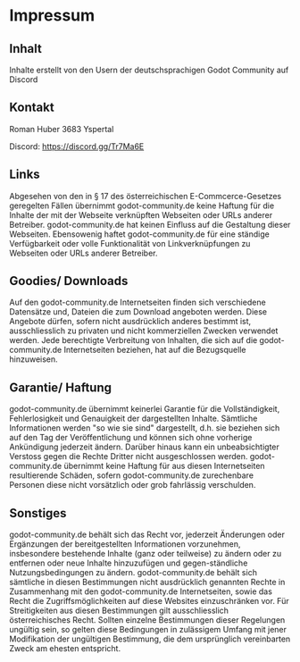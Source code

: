# Impressum

## Inhalt
Inhalte erstellt von den Usern der deutschsprachigen Godot Community auf Discord

## Kontakt
Roman Huber
3683 Yspertal

Discord: https://discord.gg/Tr7Ma6E

## Links
Abgesehen von den in § 17 des österreichischen E-Commcerce-Gesetzes geregelten Fällen übernimmt godot-community.de keine Haftung für die Inhalte der mit der Webseite verknüpften Webseiten oder URLs anderer Betreiber. godot-community.de hat keinen Einfluss auf die Gestaltung dieser Webseiten. Ebensowenig haftet godot-community.de für eine ständige Verfügbarkeit oder volle Funktionalität von Linkverknüpfungen zu Webseiten oder URLs anderer Betreiber.

## Goodies/ Downloads
Auf den godot-community.de Internetseiten finden sich verschiedene Datensätze und, Dateien die zum Download angeboten werden. Diese Angebote dürfen, sofern nicht ausdrücklich anderes bestimmt ist, ausschliesslich zu privaten und nicht kommerziellen Zwecken verwendet werden. Jede berechtigte Verbreitung von Inhalten, die sich auf die godot-community.de Internetseiten beziehen, hat auf die Bezugsquelle hinzuweisen.

## Garantie/ Haftung
godot-community.de übernimmt keinerlei Garantie für die Vollständigkeit, Fehlerlosigkeit und Genauigkeit der dargestellten Inhalte. Sämtliche Informationen werden "so wie sie sind" dargestellt, d.h. sie beziehen sich auf den Tag der Veröffentlichung und können sich ohne vorherige Ankündigung jederzeit ändern. Darüber hinaus kann ein unbeabsichtigter Verstoss gegen die Rechte Dritter nicht ausgeschlossen werden. godot-community.de übernimmt keine Haftung für aus diesen Internetseiten resultierende Schäden, sofern godot-community.de zurechenbare Personen diese nicht vorsätzlich oder grob fahrlässig verschulden.

## Sonstiges
godot-community.de behält sich das Recht vor, jederzeit Änderungen oder Ergänzungen der bereitgestellten Informationen vorzunehmen, insbesondere bestehende Inhalte (ganz oder teilweise) zu ändern oder zu entfernen oder neue Inhalte hinzuzufügen und gegen-ständliche Nutzungsbedingungen zu ändern. godot-community.de behält sich sämtliche in diesen Bestimmungen nicht ausdrücklich genannten Rechte in Zusammenhang mit den godot-community.de Internetseiten, sowie das Recht die Zugriffsmöglichkeiten auf diese Websites einzuschränken vor. Für Streitigkeiten aus diesen Bestimmungen gilt ausschliesslich österreichisches Recht. Sollten einzelne Bestimmungen dieser Regelungen ungültig sein, so gelten diese Bedingungen in zulässigem Umfang mit jener Modifikation der ungültigen Bestimmung, die dem ursprünglich vereinbarten Zweck am ehesten entspricht.

